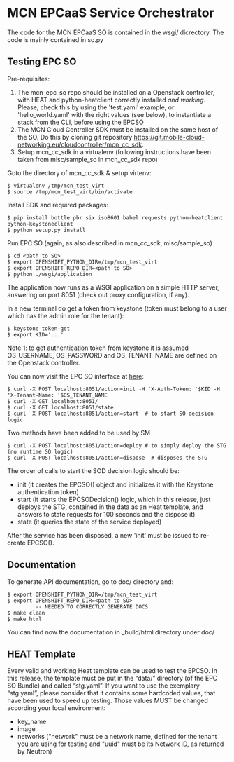 # MCN EPCaaS Service Orchestrator

The code for the MCN EPCaaS SO is contained in the wsgi/ dicrectory. The code is mainly contained in so.py 

## Testing EPC SO

Pre-requisites:
1. The mcn_epc_so repo should be installed on a Openstack controller, with HEAT and python-heatclient correctly installed *and working*. Please, check this by using the 'test.yaml' example, or 'hello_world.yaml' with the right values (see below), to instantiate a stack from the CLI, before using the EPCSO
2. The MCN Cloud Controller SDK must be installed on the same host of the SO. Do this by cloning git repository https://git.mobile-cloud-networking.eu/cloudcontroller/mcn_cc_sdk. 
3. Setup mcn_cc_sdk in a virtualenv (following instructions have been taken from misc/sample_so in mcn_cc_sdk repo)

Goto the directory of mcn_cc_sdk & setup virtenv:

    $ virtualenv /tmp/mcn_test_virt
    $ source /tmp/mcn_test_virt/bin/activate

Install SDK and required packages:

    $ pip install bottle pbr six iso8601 babel requests python-heatclient python-keystoneclient
    $ python setup.py install

Run EPC SO (again, as also described in mcn_cc_sdk, misc/sample_so)

    $ cd <path to SO>
    $ export OPENSHIFT_PYTHON_DIR=/tmp/mcn_test_virt
    $ export OPENSHIFT_REPO_DIR=<path to SO>
    $ python ./wsgi/application

The application now runs as a WSGI application on a simple HTTP server, answering on port 8051 (check out proxy configuration, if any). 

In a new terminal do get a token from keystone (token must belong to a user which has the admin role for the tenant):

    $ keystone token-get
    $ export KID='...'

Note 1: to get authentication token from keystone it is assumed OS_USERNAME, OS_PASSWORD and OS_TENANT_NAME are defined on the Openstack controller.

You can now visit the EPC SO interface at [here](localhost:8051):

    $ curl -X POST localhost:8051/action=init -H 'X-Auth-Token: '$KID -H 'X-Tenant-Name: '$OS_TENANT_NAME
    $ curl -X GET localhost:8051/
    $ curl -X GET localhost:8051/state
    $ curl -X POST localhost:8051/action=start  # to start SO decision logic

Two methods have been added to be used by SM

    $ curl -X POST localhost:8051/action=deploy # to simply deploy the STG (no runtime SO logic)
    $ curl -X POST localhost:8051/action=dispose  # disposes the STG

The order of calls to start the SOD decision logic should be:
- init (it creates the EPCSO() object and initializes it with the Keystone authentication token)
- start (it starts the EPCSODecision() logic, which in this release, just deploys the STG, contained in the data as an Heat template, and answers to state requests for 100 seconds and the dispose it)
- state (it queries the state of the service deployed)

After the service has been disposed, a new 'init' must be issued to re-create EPCSO().

## Documentation

To generate API documentation, go to doc/ directory and:

    $ export OPENSHIFT_PYTHON_DIR=/tmp/mcn_test_virt
    $ export OPENSHIFT_REPO_DIR=<path to SO>
      	     -- NEEDED TO CORRECTLY GENERATE DOCS
    $ make clean
    $ make html

You can find now the documentation in _build/html directory under doc/

## HEAT Template
Every valid and working Heat template can be used to test the EPCSO. In this release, the template must be put in the “data/” directory (of the EPC SO Bundle) and called “stg.yaml”. If you want to use the exemplary “stg.yaml”, please consider that it contains some hardcoded values, that have been used to speed up testing. Those values MUST be changed according your local environment:
- key_name
- image
- networks ("network" must be a network name, defined for the tenant you are using for testing and "uuid" must be its Network ID, as returned by Neutron)
